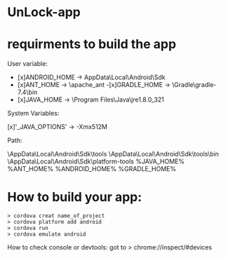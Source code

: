 # UnLock-app

# requirments to build the app
  User variable:
 - [x]ANDROID_HOME -> AppData\Local\Android\Sdk
 - [x]ANT_HOME -> \apache_ant
 -[x]GRADLE_HOME -> \Gradle\gradle-7.4\bin
 - [x]JAVA_HOME -> \Program Files\Java\jre1.8.0_321
 
  System Variables:
  
 [x]'_JAVA_OPTIONS' -> -Xmx512M
 
  Path:
  
\AppData\Local\Android\Sdk\tools
\AppData\Local\Android\Sdk\tools\bin
\AppData\Local\Android\Sdk\platform-tools
%JAVA_HOME%
%ANT_HOME%
%ANDROID_HOME%
%GRADLE_HOME%

# How to build your app:
```
> cordova creat name_of_project
> cordova platform add android
> cordova run
> cordova emulate android 
```

How to check console or devtools:
got to > chrome://inspect/#devices
